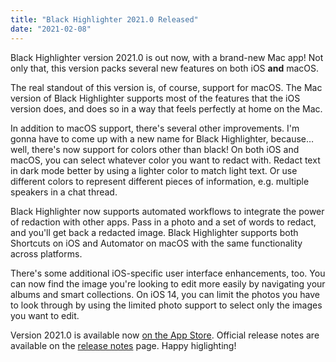 ```yaml
---
title: "Black Highlighter 2021.0 Released"
date: "2021-02-08"
---
```


Black Highlighter version 2021.0 is out now, with a brand-new Mac app! Not only that, this version packs several new features on both iOS **and** macOS.

<!--more-->

The real standout of this version is, of course, support for macOS. The Mac version of Black Highlighter supports most of the features that the iOS version does, and does so in a way that feels perfectly at home on the Mac.

In addition to macOS support, there's several other improvements. I'm gonna have to come up with a new name for Black Highlighter, because… well, there's now support for colors other than black! On both iOS and macOS, you can select whatever color you want to redact with. Redact text in dark mode better by using a lighter color to match light text. Or use different colors to represent different pieces of information, e.g. multiple speakers in a chat thread.

Black Highlighter now supports automated workflows to integrate the power of redaction with other apps. Pass in a photo and a set of words to redact, and you'll get back a redacted image. Black Highlighter supports both Shortcuts on iOS and Automator on macOS with the same functionality across platforms. 

There's some additional iOS-specific user interface enhancements, too. You can now find the image you're looking to edit more easily by navigating your albums and smart collections. On iOS 14, you can limit the photos you have to look through by using the limited photo support to select only the images you want to edit.

Version 2021.0 is available now [on the App Store](https://itunes.apple.com/us/app/black-highlighter/id1215283742?ls=1&mt=8&at=11lrHm). Official release notes are available on the [release notes](/releases/2021.0) page. Happy higlighting!
